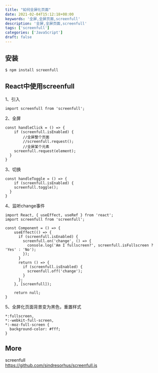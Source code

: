 ```yaml
---
title: "如何全屏化页面"
date: 2021-02-04T15:12:18+08:00
keywords: '全屏,全屏页面,screenfull'
description: '全屏,全屏页面,screenfull'
tags: ['screenfull']
categories: ['JavaScript']
draft: false
---
```


## 安装

```
$ npm install screenfull
```

## React中使用screenfull

1、引入

```
import screenfull from 'screenfull';
```

2、全屏

```
const handleClick = () => {
	if (screenfull.isEnabled) {
		//全屏整个页面
		//screenfull.request();
		//全屏某个元素
    screenfull.request(element);
  }
}
```

3、切换
```
const handleToggle = () => {
	if (screenfull.isEnabled) {
    screenfull.toggle();
  }
}
```

4、监听change事件

```
import React, { useEffect, useRef } from 'react';
import screenfull from 'screenfull';

const Component = () => {
	useEffect(() => {
	  if (screenfull.isEnabled) {
	    screenfull.on('change', () => {
	      console.log('Am I fullscreen?', screenfull.isFullscreen ? 'Yes' : 'No');
	    });
	  }
	  return () => {
	    if (screenfull.isEnabled) {
	      screenfull.off('change');
	    }
	  };
	}, [screenfull]);

	return null;
}
```

5、全屏化页面背景变为黑色，重置样式

```
*:fullscreen,
*:-webkit-full-screen,
*:-moz-full-screen {
  background-color: #fff;
}
```

## More 

screenfull    
https://github.com/sindresorhus/screenfull.js  